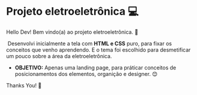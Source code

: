 # Projeto eletroeletrônica :computer:

Hello Dev! Bem vindo(a) ao projeto eletroeletrônica. :facepunch:

​	Desenvolvi inicialmente a tela com **HTML e CSS** puro, para fixar os conceitos que venho aprendendo. 
  E o tema foi escolhido para desmetificar um pouco sobre a área da eletroeletrônica.


-   **OBJETIVO:** 
  Apenas uma landing page, para práticar conceitos de posicionamentos dos elementos, organição e designer.  :blush:




Thanks You! :blue_heart:
